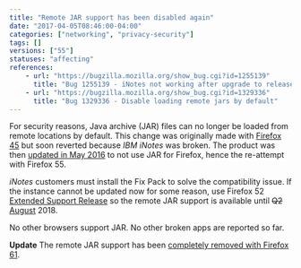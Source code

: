 ```yaml
---
title: "Remote JAR support has been disabled again"
date: "2017-04-05T08:46:00-04:00"
categories: ["networking", "privacy-security"]
tags: []
versions: ["55"]
statuses: "affecting"
references:
    - url: "https://bugzilla.mozilla.org/show_bug.cgi?id=1255139"
      title: "Bug 1255139 - iNotes not working after upgrade to release 45.0"
    - url: "https://bugzilla.mozilla.org/show_bug.cgi?id=1329336"
      title: "Bug 1329336 - Disable loading remote jars by default"
---
```

For security reasons, Java archive (JAR) files can no longer be loaded from remote locations by default. This change was originally made with [Firefox 45](https://www.fxsitecompat.com/en-CA/docs/2015/jar-protocol-support-has-been-disabled-by-default/) but soon reverted because *IBM iNotes* was broken. The product was then [updated in May 2016](https://www-10.lotus.com/ldd/fixlist.nsf/8d1c0550e6242b69852570c900549a74/e413ea1ca447b3bf85257f77006b7f60) to not use JAR for Firefox, hence the re-attempt with Firefox 55.

*iNotes* customers must install the Fix Pack to solve the compatibility issue. If the instance cannot be updated now for some reason, use Firefox 52 [Extended Support Release](https://www.mozilla.org/firefox/organizations/) so the remote JAR support is available until <del>Q2</del> <ins>August</ins> 2018.

No other browsers support JAR. No other broken apps are reported so far.

**Update** The remote JAR support has been [completely removed with Firefox 61](https://www.fxsitecompat.com/en-CA/docs/2018/remote-jar-support-has-been-completely-removed/).
